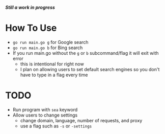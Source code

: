 ***Still a work in progress***

# How To Use
- `go run main.go g` for Google search
- `go run main.go b` for Bing search
- If you run main.go without the `g` or `b` subcommand/flag it will exit with error
    - this is intentional for right now
    - I plan on allowing users to set default search engines so you don't have to type in a flag every time

# TODO
- Run program with `sea` keyword
- Allow users to change settings
    - change domain, language, number of requests, and proxy
    - use a flag such as `-s` or `-settings`